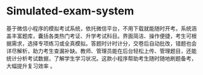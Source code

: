 # Simulated-exam-system
基于微信小程序的模拟考试系统，依托微信平台，不用下载就能随时开考。系统涵盖丰富题库，囊括各类热门考证、升学考试科目。界面简洁、操作便捷，考生可根据需求，选择专项练习或全真模拟。答题时计时计分，交卷后自动批改，错题也会详尽解析，助力考生查漏补缺。教师、管理员能在后台轻松上传、管理题目，还能统计分析考试数据，了解学生学习状况。这款小程序帮助考生随时随地刷题备考，大幅提升复习效率 。
